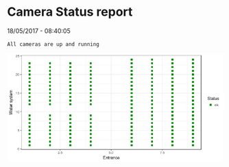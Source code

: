 Camera Status report
================
18/05/2017 - 08:40:05

    All cameras are up and running

![](camreport_files/figure-markdown_github/unnamed-chunk-2-1.png)
